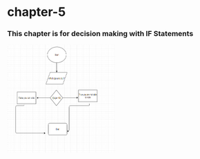 # chapter-5
<h3> This chapter is for decision making with IF Statements</h3>
<img src = "ageProgram.PNG" height = "250" width = "250" alt =flow chart for age program">

